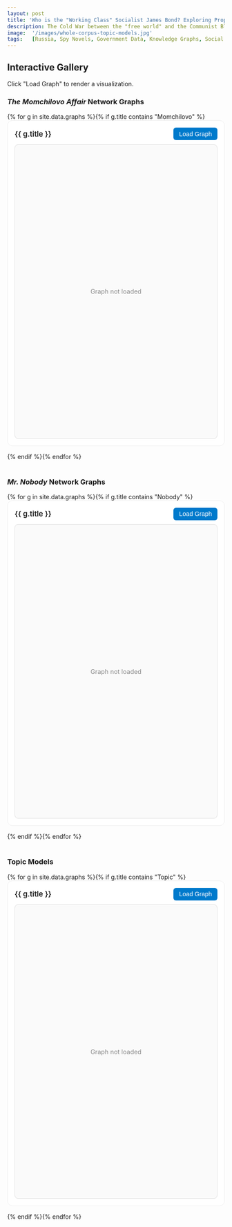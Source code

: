 ```yaml
---
layout: post
title: 'Who is the "Working Class" Socialist James Bond? Exploring Propaganda through Knowledge Graphs and AI-Assisted "Forensic Reading" in Bulgarian Spy Fiction'
description: The Cold War between the "free world" and the Communist Bloc involved multiple fronts, including intense literary warfare. In the bloc, authors crafted characters that reflected traits and ideals promoted by those regimes. To deepen our understanding of these works and their ideological underpinnings, we employ an original method we call "AI-assisted forensic reading," using advanced natural language processing, knowledge graphs, and artificial intelligence. Our approach uncovers new knowledge in the target literature by illuminating how these authors construct meaning, disseminate propaganda, and mirror idealized traits or real-life events, likely under the influence or direction of intelligence agency leaders.
image:  '/images/whole-corpus-topic-models.jpg'
tags:   [Russia, Spy Novels, Government Data, Knowledge Graphs, Social Networks]
---
```


<h2 id="interactive-gallery">Interactive Gallery</h2>
<p>Click "Load Graph" to render a visualization.</p>

<!--
<input id="graphSearch" type="text" placeholder="Search graphs..." style="
  width: 100%; max-width: 400px; padding: .6rem .8rem; margin: 1rem 0;
  border: 1px solid #ccc; border-radius: 8px; font-size: 1rem;
">
-->

<style>
.graph-section { margin-bottom: 2.5rem; }
.graph-block {
  border: 1px solid #eee; border-radius: 12px; padding: 1rem; margin-bottom: 1rem;
  background: #fff; transition: box-shadow .2s ease;
}
.graph-block:hover { box-shadow: 0 4px 14px rgba(0,0,0,.08); }
.graph-header { display: flex; align-items: center; justify-content: space-between; gap: 1rem; }
.graph-title { font-size: 1.05rem; font-weight: 600; margin: 0; }
.load-btn { padding: .4rem .8rem; border: 0; background: #007acc; color: #fff; border-radius: 6px; cursor: pointer; font-size: .9rem; }
.load-btn:hover { background: #005fa3; }
.graph-holder {
  margin-top: .6rem; height: 680px; border: 1px solid #ddd; border-radius: 8px;
  background: #fafafa; display: flex; align-items: center; justify-content: center;
  color: #888; font-size: .9rem;
}
</style>

<!-- Momchilovo -->
<section class="graph-section">
  <h3><em>The Momchilovo Affair</em> Network Graphs</h3>
  {% for g in site.data.graphs %}{% if g.title contains "Momchilovo" %}
  <div class="graph-block" data-title="{{ g.title | downcase }}" data-src="{{ g.path | relative_url }}">
    <div class="graph-header">
      <div class="graph-title">{{ g.title }}</div>
      <button class="load-btn" type="button">Load Graph</button>
    </div>
    <div class="graph-holder">Graph not loaded</div>
  </div>
  {% endif %}{% endfor %}
</section>

<!-- Nobody -->
<section class="graph-section">
  <h3><em>Mr. Nobody</em> Network Graphs</h3>
  {% for g in site.data.graphs %}{% if g.title contains "Nobody" %}
  <div class="graph-block" data-title="{{ g.title | downcase }}" data-src="{{ g.path | relative_url }}">
    <div class="graph-header">
      <div class="graph-title">{{ g.title }}</div>
      <button class="load-btn" type="button">Load Graph</button>
    </div>
    <div class="graph-holder">Graph not loaded</div>
  </div>
  {% endif %}{% endfor %}
</section>

<!-- Topic Models -->
<section class="graph-section">
  <h3>Topic Models</h3>
  {% for g in site.data.graphs %}{% if g.title contains "Topic" %}
  <div class="graph-block" data-title="{{ g.title | downcase }}" data-src="{{ g.path | relative_url }}">
    <div class="graph-header">
      <div class="graph-title">{{ g.title }}</div>
      <button class="load-btn" type="button">Load Graph</button>
    </div>
    <div class="graph-holder">Graph not loaded</div>
  </div>
  {% endif %}{% endfor %}
</section>

<script>
// search (optional)
const searchInput = document.getElementById('graphSearch');
if (searchInput) {
  searchInput.addEventListener('input', () => {
    const q = searchInput.value.trim().toLowerCase();
    document.querySelectorAll('.graph-block').forEach(b => {
      const t = b.getAttribute('data-title') || '';
      b.style.display = t.includes(q) ? '' : 'none';
    });
  });
}
// click-to-load iframes
document.addEventListener('click', (e) => {
  if (!e.target.matches('.load-btn')) return;
  const block = e.target.closest('.graph-block');
  const holder = block.querySelector('.graph-holder');
  const src = block.getAttribute('data-src');
  if (!src || holder.querySelector('iframe')) return;

  const iframe = document.createElement('iframe');
  iframe.src = src;
  iframe.loading = 'lazy';
  iframe.style.width = '100%';
  iframe.style.height = '100%';
  iframe.style.border = '0';

  holder.innerHTML = '';
  holder.appendChild(iframe);
  e.target.textContent = 'Loaded';
  e.target.disabled = true;
  e.target.style.background = '#aaa';
});
</script>
